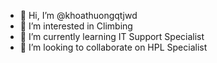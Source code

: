 - 👋 Hi, I’m @khoathuongqtjwd
- 👀 I’m interested in Climbing
- 🌱 I’m currently learning  IT Support Specialist
- 💞️ I’m looking to collaborate on HPL Specialist


<!---
khoathuongqtjwd/khoathuongqtjwd is a ✨ special ✨ repository because its `README.md` (this file) appears on your GitHub profile.
You can click the Preview link to take a look at your changes.
--->
